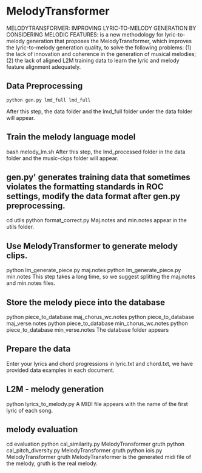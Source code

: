 # MelodyTransformer
MELODYTRANSFORMER: IMPROVING LYRIC-TO-MELODY GENERATION BY CONSIDERING MELODIC FEATURES: is a new methodology for lyric-to-melody generation that proposes the MelodyTransformer, which improves the lyric-to-melody generation quality, to solve the following problems: (1) the lack of innovation and coherence in the generation of musical melodies; (2) the lack of aligned L2M training data to learn the lyric and melody feature alignment adequately.
## Data Preprocessing

`python gen.py lmd_full lmd_full`

After this step, the data folder and the lmd_full folder under the data folder will appear.
## Train the melody language model
bash melody_lm.sh
After this step, the lmd_processed folder in the data folder and the music-ckps folder will appear.
## gen.py' generates training data that sometimes violates the formatting standards in ROC settings, modify the data format after gen.py preprocessing.
cd utils
python format_correct.py 
Maj.notes and min.notes appear in the utils folder.
## Use MelodyTransformer to generate melody clips.
python lm_generate_piece.py maj.notes
python lm_generate_piece.py min.notes
This step takes a long time, so we suggest splitting the maj.notes and min.notes files.
## Store the melody piece into the database
python piece_to_database maj_chorus_wc.notes
python piece_to_database maj_verse.notes
python piece_to_database min_chorus_wc.notes
python piece_to_database min_verse.notes
The database folder appears
## Prepare the data
Enter your lyrics and chord progressions in lyric.txt and chord.txt, we have provided data examples in each document.
## L2M - melody generation
python lyrics_to_melody.py
A MIDI file appears with the name of the first lyric of each song.
## melody evaluation
cd evaluation
python cal_similarity.py MelodyTransformer gruth 
python cal_pitch_diversity.py MelodyTransformer gruth
python iois.py MelodyTransformer gruth
MelodyTransformer is the generated midi file of the melody, gruth is the real melody.

